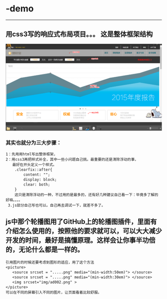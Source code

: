 # -demo
---
用css3写的响应式布局项目。。。
这是整体框架结构
---
![image](https://github.com/Siyunlongshuai/-demo/blob/master/img/%E5%93%8D%E5%BA%94%E5%BC%8F%E5%B8%83%E5%B1%80%E6%80%BB%E5%9B%BE.png)
### 其实也就分为三大步骤：
``` 
1：先用用html写出整体框架，
2：用css3再把样式补全，其中一些小问题自己挑。最重要的还是清除浮动的事，
   最好在开头定义一个样式。
    .clearfix::after{
        content: "";
        display: block;
        clear: both;
    }
    这只是清除浮动的一种，不过用的是最多的，还有好几种建议自己看一下：毕竟多了解的好嘛。。。。
 3.js部分自己写也可以。自己再去调试一下，就差不多了。
 ``` 
 ## js中那个轮播图用了GitHub上的轮播图插件，里面有介绍怎么使用的，按照他的要求就可以，可以大大减少开发的时间，最好是搞懂原理。这样会让你事半功倍的，无论什么都是一样的。
 ```
 引用图片的时候还要考虑到图形的适应，用了这个方法
 <picture>
    <source srcset = ".....png" media="(min-width:50em)"> </source>
    <source srcset = ".....png" media="(min-width:30em)"> </source>
    <img srcset="img/ad002.png" >
 </picture>
 可以在不同的屏幕引入不同的图片，让页面看着比较舒服。
 ```
 

